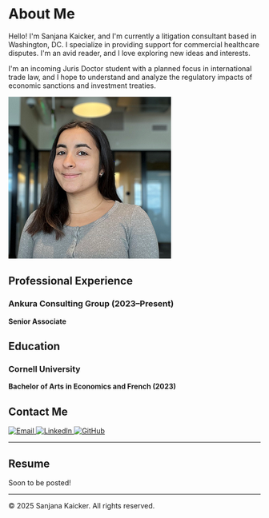 # About Me

Hello! I'm Sanjana Kaicker, and I'm currently a litigation consultant based in Washington, DC. I specialize in providing support for commercial healthcare disputes. I'm an avid reader, and I love exploring new ideas and interests.

I'm an incoming Juris Doctor student with a planned focus in international trade law, and I hope to understand and analyze the regulatory impacts of economic sanctions and investment treaties. 

![Profile Photo](Photo.PNG)

## Professional Experience

### Ankura Consulting Group (2023–Present)
**Senior Associate**

## Education

### Cornell University
**Bachelor of Arts in Economics and French (2023)**

## Contact Me

<div class="contact-icons">
  <a href="mailto:sanjana.kaicker@gmail.com" title="Email">
    <img src="https://cdn.jsdelivr.net/npm/simple-icons@v7/icons/gmail.svg" alt="Email">
  </a>
  <a href="https://linkedin.com/in/sanjanakaicker" title="LinkedIn">
    <img src="https://cdn.jsdelivr.net/npm/simple-icons@v7/icons/linkedin.svg" alt="LinkedIn">
  </a>
  <a href="https://github.com/skaicker" title="GitHub">
    <img src="https://cdn.jsdelivr.net/npm/simple-icons@v7/icons/github.svg" alt="GitHub">
  </a>
</div>

---

## Resume

Soon to be posted!

---

© 2025 Sanjana Kaicker. All rights reserved.
